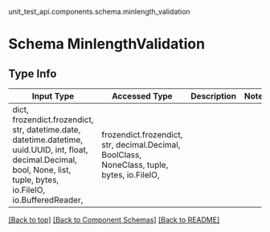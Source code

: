 unit_test_api.components.schema.minlength_validation
# Schema MinlengthValidation

## Type Info
Input Type | Accessed Type | Description | Notes
------------ | ------------- | ------------- | -------------
dict, frozendict.frozendict, str, datetime.date, datetime.datetime, uuid.UUID, int, float, decimal.Decimal, bool, None, list, tuple, bytes, io.FileIO, io.BufferedReader,  | frozendict.frozendict, str, decimal.Decimal, BoolClass, NoneClass, tuple, bytes, io.FileIO,  |  |

[[Back to top]](#top) [[Back to Component Schemas]](../../../README.md#Component-Schemas) [[Back to README]](../../../README.md)
